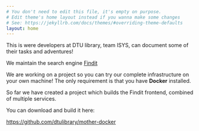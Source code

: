```yaml
---
# You don't need to edit this file, it's empty on purpose.
# Edit theme's home layout instead if you wanna make some changes
# See: https://jekyllrb.com/docs/themes/#overriding-theme-defaults
layout: home
---
```


This is were developers at DTU library, team ISYS, can document some of their tasks and adventures!

We maintain the search engine [Findit](http://findit.dtu.dk)


We are working on a project so you can try our complete infrastructure on your own machine!
The only requirement is that you have **Docker** installed.

So far we have created a project which builds the Findit frontend, combined of multiple services.

You can download and build it here:

https://github.com/dtulibrary/mother-docker
